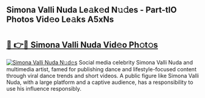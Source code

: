 ## Simona Valli Nuda Le𝚊k𝚎d N𝚞𝚍es - Part-tlO Photos Vid𝚎o Le𝚊ks A5xNs

# <h2><a href="http://fbc5jj.evod.top/?m=Simona+Valli+Nuda">🔗 👉🔴 Simona Valli Nuda Vid𝚎o Ph𝚘t𝚘s</a></h2>

[![Simona Valli Nuda N𝚞d𝚎s](https://i.imgur.com/8V9OHl7.gif)](http://fbc5jj.evod.top/?m=Simona+Valli+Nuda)
Social media celebrity Simona Valli Nuda and multimedia artist, famed for publishing dance and lifestyle-focused content through viral dance trends and short videos. A public figure like Simona Valli Nuda, with a large platform and a captive audience, has a responsibility to use his influence responsibly. 
